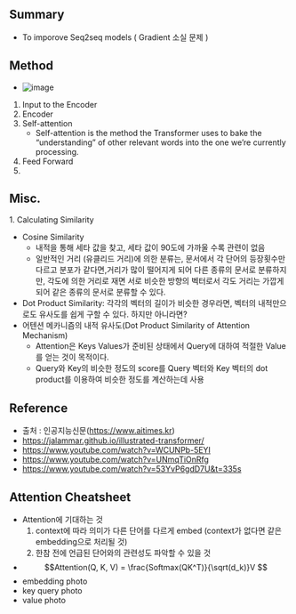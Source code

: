 ## Summary
- To imporove Seq2seq models ( Gradient 소실 문제 )

## Method
- ![image](https://github.com/user-attachments/assets/73e19421-396c-4989-ae54-e7bd9670d6a8)
1. Input to the Encoder
2. Encoder
  1. Self-attention
     - Self-attention is the method the Transformer uses to bake the “understanding” of other relevant words into the one we’re currently processing.    
  3. Feed Forward
4. 



## Misc.
​1. Calculating Similarity
  - Cosine Similarity
    - 내적을 통해 세타 값을 찾고, 세타 값이 90도에 가까울 수록 관련이 없음 
    - 일반적인 거리 (유클리드 거리)에 의한 분류는, 문서에서 각 단어의 등장횟수만 다르고 분포가 같다면,거리가 많이 떨어지게 되어 다른 종류의 문서로 분류하지만, 각도에 의한 거리로 재면 서로 비슷한 방향의 벡터로서 각도 거리는 가깝게 되어 같은 종류의 문서로 분류할 수 있다.
  - Dot Product Similarity: 각각의 벡터의 길이가 비슷한 경우라면, 벡터의 내적만으로도 유사도를 쉽게 구할 수 있다. 하지만 아니라면?
  - 어텐션 메카니즘의 내적 유사도(Dot Product Similarity of Attention Mechanism)
     - ​Attention은 Keys Values가 준비된 상태에서 Query에 대하여 적절한 Value를 얻는 것이 목적이다.
     - Query와 Key의 비슷한 정도의 score를 Query 벡터와 Key 벡터의 dot product를 이용하여 비슷한 정도를 계산하는데 사용

## Reference
- 출처 : 인공지능신문(https://www.aitimes.kr)
- https://jalammar.github.io/illustrated-transformer/
- https://www.youtube.com/watch?v=WCUNPb-5EYI
- https://www.youtube.com/watch?v=UNmqTiOnRfg
- https://www.youtube.com/watch?v=53YvP6gdD7U&t=335s

## Attention Cheatsheet
- Attention에 기대하는 것
    1. context에 따라 의미가 다른 단어를 다르게 embed (context가 없다면 같은 embedding으로 처리될 것)
    2. 한참 전에 언급된 단어와의 관련성도 파악할 수 있을 것
- $$Attention(Q, K, V) = \frac{Softmax(QK^T)}{\sqrt(d_k)}V $$
 - embedding photo
 - key query photo
 - value photo





